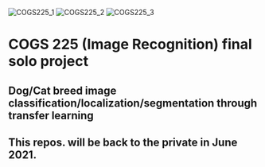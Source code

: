 ![COGS225_1](https://user-images.githubusercontent.com/58493928/116180020-196ccf80-a6cd-11eb-84df-b052cc4765d0.png)
![COGS225_2](https://user-images.githubusercontent.com/58493928/116180042-238ece00-a6cd-11eb-8ccc-a40281dfbf25.png)
![COGS225_3](https://user-images.githubusercontent.com/58493928/116180057-2be70900-a6cd-11eb-84b8-2dcd86bd1a66.png)

# COGS 225 (Image Recognition) final solo project
  ## Dog/Cat breed image classification/localization/segmentation through transfer learning
## This repos. will be back to the private in June 2021. 
